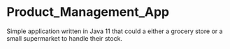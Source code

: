 # Product_Management_App
Simple application written in Java 11 that could a either a grocery store or a small supermarket to handle their stock. 
